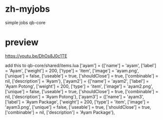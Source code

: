 # zh-myjobs
simple jobs qb-core

# preview
https://youtu.be/DhOs8J0c1TE

add this to qb-core/shared/items.lua
['ayam'] 						 = {['name'] = 'ayam', 			 	  	  	['label'] = 'Ayam', 	['weight'] = 200, 		['type'] = 'item', 		['image'] = 'ayam.png', 				['unique'] = false, 	['useable'] = true, 	['shouldClose'] = true,   ['combinable'] = nil,   ['description'] = 'Ayam'},
	['ayam2'] 						 = {['name'] = 'ayam2', 			 	  	  	['label'] = 'Ayam Potong', 	['weight'] = 200, 		['type'] = 'item', 		['image'] = 'ayam2.png', 				['unique'] = false, 	['useable'] = true, 	['shouldClose'] = true,   ['combinable'] = nil,   ['description'] = 'Ayam Potong'},
	['ayam3'] 						 = {['name'] = 'ayam3', 			 	  	  	['label'] = 'Ayam Package', 	['weight'] = 200, 		['type'] = 'item', 		['image'] = 'ayam3.png', 				['unique'] = false, 	['useable'] = true, 	['shouldClose'] = true,   ['combinable'] = nil,   ['description'] = 'Ayam Package'},
